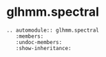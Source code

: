 # glhmm.spectral

```{eval-rst}
.. automodule:: glhmm.spectral
   :members:
   :undoc-members:
   :show-inheritance:
```
